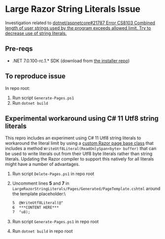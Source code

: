 # Large Razor String Literals Issue

Investigation related to [dotnet/aspnetcore#21787 Error CS8103 Combined length of user strings used by the program exceeds allowed limit. Try to decrease use of string literals.
](https://github.com/dotnet/aspnetcore/issues/21787)

## Pre-reqs

- .NET 7.0.100-rc.1.* SDK (download from [the installer repo](https://github.com/dotnet/installer))

## To reproduce issue

In repo root:

1. Run script `Generate-Pages.ps1`
1. Run `dotnet build`



## Experimental workaround using C# 11 Utf8 string literals

This repro includes an experiment using C# 11 Utf8 string literals to workaround the literal limit by using a [custom Razor page base class](LargeRazorStringLiterals/Pages/Generated/Utf8LiteralPageBase.cs) that includes a method `WriteUtf8Literal(ReadOnlySpan<byte> buffer)` that can be used to write literals out from their Utf8 byte literals rather than string literals. Updating the Razor compiler to support this natively for all literals might have a number of advantages.

1. Run script `Delete-Pages.ps1` in repo root
1. Uncomment lines **5** and **7** in `LargeRazorStringLiterals/Pages/Generated/PageTemplate.cshtml` around the template placeholder:\

    ```html
    5  @WriteUtf8Literal(@"
    6  ***CONTENT HERE***
    7  "u8);
    ```

1. Run script `Generate-Pages.ps1` in repo root
1. Run `dotnet build` in repo root

